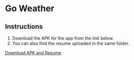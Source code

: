 # Go Weather

## Instructions

1. Download the APK for the app from the link below.
2. You can also find the resume uploaded in the same folder.

[Download APK and Resume](https://drive.google.com/drive/folders/10gaT6mvPdUuJjaL716Xp0_FbOiSoN_CJ?usp=sharing)
